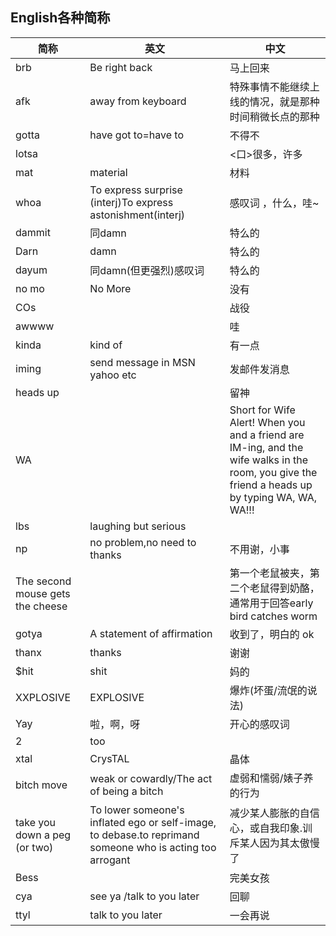 ## English各种简称  
简称|英文|中文
--|--|--|
brb|Be right back|马上回来
afk|away from keyboard|特殊事情不能继续上线的情况，就是那种时间稍微长点的那种
gotta|have got to=have to|不得不
lotsa||<口>很多，许多  
mat|material|材料
whoa|To express surprise (interj)To express astonishment(interj) |感叹词 ，什么，哇~
dammit|同damn|特么的
Darn|damn|特么的
dayum|同damn(但更强烈)感叹词|特么的
no mo|No More|没有
COs|| 战役
awwww||哇
kinda|kind of|有一点
iming|send message in MSN yahoo etc|发邮件发消息
heads up||留神
WA ||Short for Wife Alert! When you and a friend are IM-ing, and the wife walks in the room, you give the friend a heads up by typing WA, WA, WA!!!
lbs|laughing but serious|
np|no problem,no need to thanks|不用谢，小事
The second mouse gets the cheese||第一个老鼠被夹，第二个老鼠得到奶酪，通常用于回答early bird catches worm
gotya|A statement of affirmation|收到了，明白的 ok
thanx|thanks|谢谢
$hit|shit|妈的
XXPLOSIVE|EXPLOSIVE|爆炸(坏蛋/流氓的说法)
Yay|啦，啊，呀|开心的感叹词
2|too|
xtal|CrysTAL|晶体
bitch move| weak or cowardly/The act of being a bitch|虚弱和懦弱/婊子养的行为
take you down a peg (or two)|To lower someone's inflated ego or self-image, to debase.to reprimand someone who is acting too arrogant|减少某人膨胀的自信心，或自我印象.训斥某人因为其太傲慢了
Bess||完美女孩
cya|see ya /talk to you later|回聊
ttyl|talk to you later|一会再说